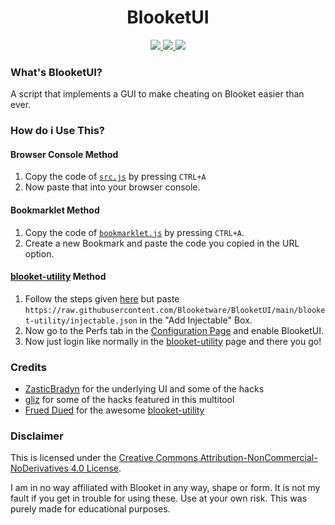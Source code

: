 <h1 align="center">
  BlooketUI
  <br>
</h1>

<p align="center">
  <a href="https://github.com/Blooketware/BlooketUI/blob/main/LICENSE/">
    <img src="https://img.shields.io/badge/license-CC--BY--NC--ND%204.0-important">
  </a>
  <a>
  <a href="https://github.com/Blooketware/BlooketUI/blob/main/src.js/">
      <img src="https://img.shields.io/badge/status-works-brightgreen">
  </a>
  <a href="https://opensource.org/">
      <img src="https://img.shields.io/badge/Open%20Source-true-blue">
  </a>
</p>

### What's BlooketUI?

A script that implements a GUI to make cheating on Blooket easier than ever.

### How do i Use This?

#### Browser Console Method

1. Copy the code of [`src.js`](https://raw.githubusercontent.com/Blooketware/BlooketUI/main/src.js) by pressing `CTRL+A`
2. Now paste that into your browser console.

#### Bookmarklet Method

1. Copy the code of [`bookmarklet.js`](https://raw.githubusercontent.com/Blooketware/BlooketUI/main/bookmarklet.js) by pressing `CTRL+A`.
2. Create a new Bookmark and paste the code you copied in the URL option.

#### [blooket-utility](https://github.com/ThatFruedDued/blooket-utility) Method

1. Follow the steps given [here](https://github.com/ThatFruedDued/blooket-utility#How%20do%20i%20use%20it?) but paste `https://raw.githubusercontent.com/Blooketware/BlooketUI/main/blooket-utility/injectable.json` in the "Add Injectable" Box.
2. Now go to the Perfs tab in the [Configuration Page](https://blooket-utility.okr765.com/conf) and enable BlooketUI.
3. Now just login like normally in the [blooket-utility](https://blooket-utility.okr765.com/) page and there you go!
### Credits

- [ZasticBradyn](https://github.com/ZasticBradyn) for the underlying UI and some of the hacks
- [gliz](https://twitter.com/glizuwu) for some of the hacks featured in this multitool
- [Frued Dued](https://github.com/ThatFruedDued) for the awesome [blooket-utility](https://github.com/ThatFruedDued/blooket-utility/)

### Disclaimer

This is licensed under the [Creative Commons Attribution-NonCommercial-NoDerivatives 4.0 License](https://creativecommons.org/licenses/by-nc-nd/4.0/).

I am in no way affiliated with Blooket in any way, shape or form. It is not my fault if you get in trouble for using these. Use at your own risk. This was purely made for educational purposes.
